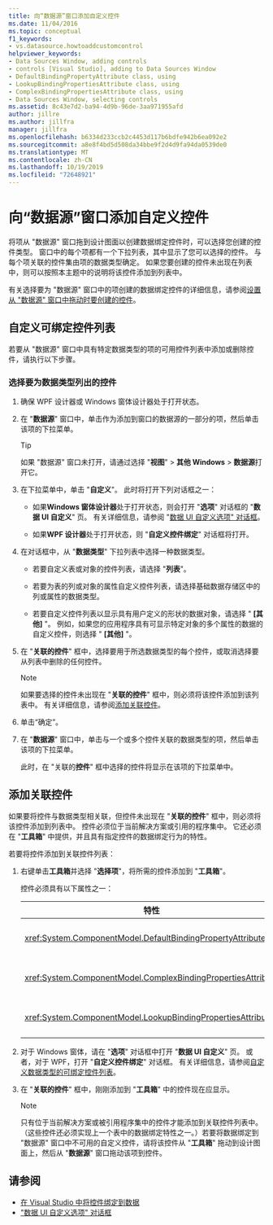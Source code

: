 ```yaml
---
title: 向“数据源”窗口添加自定义控件
ms.date: 11/04/2016
ms.topic: conceptual
f1_keywords:
- vs.datasource.howtoaddcustomcontrol
helpviewer_keywords:
- Data Sources Window, adding controls
- controls [Visual Studio], adding to Data Sources Window
- DefaultBindingPropertyAttribute class, using
- LookupBindingPropertiesAttribute class, using
- ComplexBindingPropertiesAttribute class, using
- Data Sources Window, selecting controls
ms.assetid: 8c43e7d2-ba94-4d9b-96de-3aa971955afd
author: jillre
ms.author: jillfra
manager: jillfra
ms.openlocfilehash: b6334d233ccb2c4453d117b6bdfe942b6ea092e2
ms.sourcegitcommit: a8e8f4bd5d508da34bbe9f2d4d9fa94da0539de0
ms.translationtype: MT
ms.contentlocale: zh-CN
ms.lasthandoff: 10/19/2019
ms.locfileid: "72648921"
---
```

# <a name="add-custom-controls-to-the-data-sources-window"></a>向“数据源”窗口添加自定义控件

将项从 "数据源" 窗口拖到设计图面以创建数据绑定控件时，可以选择您创建的控件类型。 窗口中的每个项都有一个下拉列表，其中显示了您可以选择的控件。 与每个项关联的控件集由项的数据类型确定。 如果您要创建的控件未出现在列表中，则可以按照本主题中的说明将该控件添加到列表中。

有关选择要为 "数据源" 窗口中的项创建的数据绑定控件的详细信息，请参阅[设置从 "数据源" 窗口中拖动时要创建的控件](../data-tools/set-the-control-to-be-created-when-dragging-from-the-data-sources-window.md)。

## <a name="customize-the-bindable-controls-list"></a>自定义可绑定控件列表

若要从 "数据源" 窗口中具有特定数据类型的项的可用控件列表中添加或删除控件，请执行以下步骤。

### <a name="to-select-the-controls-to-be-listed-for-a-data-type"></a>选择要为数据类型列出的控件

1. 确保 WPF 设计器或 Windows 窗体设计器处于打开状态。

2. 在 "**数据源**" 窗口中，单击作为添加到窗口的数据源的一部分的项，然后单击该项的下拉菜单。

   > [!TIP]
   > 如果 "数据源" 窗口未打开，请通过选择 "**视图**"  > **其他 Windows**  > **数据源**打开它。

3. 在下拉菜单中，单击 "**自定义**"。 此时将打开下列对话框之一：

    - 如果**Windows 窗体设计器**处于打开状态，则会打开 "**选项**" 对话框的 "**数据 UI 自定义**" 页。 有关详细信息，请参阅 "[数据 UI 自定义选项" 对话框](../ide/reference/options-windows-forms-designer-data-ui-customization.md)。

    - 如果**WPF 设计器**处于打开状态，则 "**自定义控件绑定**" 对话框将打开。

4. 在对话框中，从 "**数据类型**" 下拉列表中选择一种数据类型。

    - 若要自定义表或对象的控件列表，请选择 "**列表**"。

    - 若要为表的列或对象的属性自定义控件列表，请选择基础数据存储区中的列或属性的数据类型。

    - 若要自定义控件列表以显示具有用户定义的形状的数据对象，请选择 " **[其他]** "。 例如，如果您的应用程序具有可显示特定对象的多个属性的数据的自定义控件，则选择 " **[其他]** "。

5. 在 "**关联的控件**" 框中，选择要用于所选数据类型的每个控件，或取消选择要从列表中删除的任何控件。

    > [!NOTE]
    > 如果要选择的控件未出现在 "**关联的控件**" 框中，则必须将该控件添加到该列表中。 有关详细信息，请参阅[添加关联控件](#add-associated-controls)。

6. 单击“确定”。

7. 在 "**数据源**" 窗口中，单击与一个或多个控件关联的数据类型的项，然后单击该项的下拉菜单。

     此时，在 "关联的**控件**" 框中选择的控件将显示在该项的下拉菜单中。

## <a name="add-associated-controls"></a>添加关联控件

如果要将控件与数据类型相关联，但控件未出现在 "**关联的控件**" 框中，则必须将该控件添加到列表中。 控件必须位于当前解决方案或引用的程序集中。 它还必须在 "**工具箱**" 中提供，并且具有指定控件的数据绑定行为的特性。

若要将控件添加到关联控件列表：

1. 右键单击**工具箱**并选择 "**选择项**"，将所需的控件添加到 "**工具箱**"。

     控件必须具有以下属性之一：

    |特性|描述|
    |---------------|-----------------|
    |<xref:System.ComponentModel.DefaultBindingPropertyAttribute>|在显示数据的单个列（或属性）的简单控件（如 <xref:System.Windows.Forms.TextBox>）上实现此特性。|
    |<xref:System.ComponentModel.ComplexBindingPropertiesAttribute>|在显示数据列表（或表）的控件上实现此特性，如 <xref:System.Windows.Forms.DataGridView>。|
    |<xref:System.ComponentModel.LookupBindingPropertiesAttribute>|在显示数据列表（或表）的控件上实现此属性，但也需要显示单个列或属性，例如 <xref:System.Windows.Forms.ComboBox>。|

2. 对于 Windows 窗体，请在 "**选项**" 对话框中打开 "**数据 UI 自定义**" 页。 或者，对于 WPF，打开 "**自定义控件绑定**" 对话框。 有关详细信息，请参阅[自定义数据类型的可绑定控件列表](#customize-the-bindable-controls-list)。

3. 在 "**关联的控件**" 框中，刚刚添加到 "**工具箱**" 中的控件现在应显示。

    > [!NOTE]
    > 只有位于当前解决方案或被引用程序集中的控件才能添加到关联控件列表中。 （这些控件还必须实现上一个表中的数据绑定特性之一。）若要将数据绑定到 "数据源" 窗口中不可用的自定义控件，请将该控件从 "**工具箱**" 拖动到设计图面上，然后从 "**数据源**" 窗口拖动该项到控件。

## <a name="see-also"></a>请参阅

- [在 Visual Studio 中将控件绑定到数据](../data-tools/bind-controls-to-data-in-visual-studio.md)
- ["数据 UI 自定义选项" 对话框](../ide/reference/options-windows-forms-designer-data-ui-customization.md)